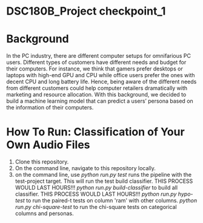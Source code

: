 # DSC180B_Project checkpoint_1

# Background
In the PC industry, there are different computer setups for omnifarious PC users. Different types of customers have different needs and budget for their computers. For instance, we think that gamers prefer desktops or laptops with high-end GPU and CPU while office users prefer the ones with decent CPU and long battery life. Hence, being aware of the different needs from different customers could help computer retailers dramatically with marketing and resource allocation. With this background, we decided to build a machine learning model that can predict a users’ persona based on the information of their computers.

# How To Run: Classification of Your Own Audio Files
1. Clone this repository.
2. On the command line, navigate to this repository locally.
3. on the command line, use
    *python run.py test* runs the pipeline with the test-project target. This will run the test build classifier. THIS PROCESS WOULD LAST HOURS!!!
    *python run.py build-classifier* to build all classifier. THIS PROCESS WOULD LAST HOURS!!!
    *python run.py hypo-test* to run the paired-t tests on column 'ram' with other columns.
    *python run.py chi-square-test* to run the chi-square tests on categorical columns and personas.
